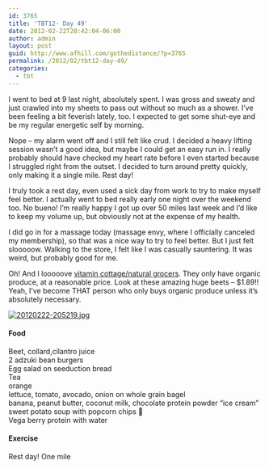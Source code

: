 ```yaml
---
id: 3765
title: 'TBT12- Day 49'
date: 2012-02-22T20:42:04-06:00
author: admin
layout: post
guid: http://www.afhill.com/gothedistance/?p=3765
permalink: /2012/02/tbt12-day-49/
categories:
  - tbt
---
```

I went to bed at 9 last night, absolutely spent. I was gross and sweaty and just crawled into my sheets to pass out without so much as a shower. I&#8217;ve been feeling a bit feverish lately, too. I expected to get some shut-eye and be my regular energetic self by morning. 

Nope &#8211; my alarm went off and I still felt like crud. I decided a heavy lifting session wasn&#8217;t a good idea, but maybe I could get an easy run in. I really probably should have checked my heart rate before I even started because I struggled right from the outset. I decided to turn around pretty quickly, only making it a single mile. Rest day!

I truly took a rest day, even used a sick day from work to try to make myself feel better. I actually went to bed really early one night over the weekend too. No bueno! I&#8217;m really happy I got up over 50 miles last week and I&#8217;d like to keep my volume up, but obviously not at the expense of my health. 

I did go in for a massage today (massage envy, where I officially canceled my membership), so that was a nice way to try to feel better. But I just felt slooooow. Walking to the store, I felt like I was casually sauntering. It was weird, but probably good for me. 

Oh! And I looooove [vitamin cottage/natural grocers](http://www.vitamincottage.com/). They only have organic produce, at a reasonable price. Look at these amazing huge beets &#8211; $1.89!! Yeah, I&#8217;ve become THAT person who only buys organic produce unless it&#8217;s absolutely necessary.

[<img src="http://www.afhill.com/gothedistance/wp-content/uploads/2012/02/20120222-205219.jpg" alt="20120222-205219.jpg" class="alignnone size-full" />](http://www.afhill.com/gothedistance/wp-content/uploads/2012/02/20120222-205219.jpg)

#### Food

Beet, collard,cilantro juice  
2 adzuki bean burgers  
Egg salad on seeduction bread  
Tea  
orange  
lettuce, tomato, avocado, onion on whole grain bagel  
banana, peanut butter, coconut milk, chocolate protein powder &#8220;ice cream&#8221;  
sweet potato soup with popcorn chips 🙁  
Vega berry protein with water

#### Exercise

Rest day! One mile